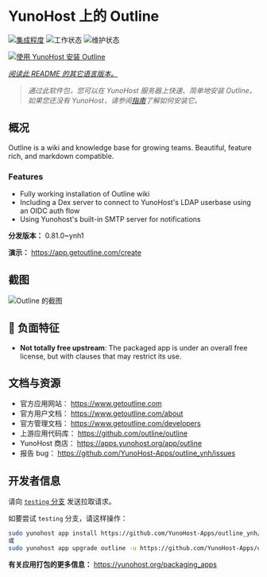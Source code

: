 <!--
注意：此 README 由 <https://github.com/YunoHost/apps/tree/master/tools/readme_generator> 自动生成
请勿手动编辑。
-->

# YunoHost 上的 Outline

[![集成程度](https://apps.yunohost.org/badge/integration/outline)](https://ci-apps.yunohost.org/ci/apps/outline/)
![工作状态](https://apps.yunohost.org/badge/state/outline)
![维护状态](https://apps.yunohost.org/badge/maintained/outline)

[![使用 YunoHost 安装 Outline](https://install-app.yunohost.org/install-with-yunohost.svg)](https://install-app.yunohost.org/?app=outline)

*[阅读此 README 的其它语言版本。](./ALL_README.md)*

> *通过此软件包，您可以在 YunoHost 服务器上快速、简单地安装 Outline。*  
> *如果您还没有 YunoHost，请参阅[指南](https://yunohost.org/install)了解如何安装它。*

## 概况

Outline is a wiki and knowledge base for growing teams. Beautiful, feature rich, and markdown compatible.

### Features

- Fully working installation of Outline wiki
- Including a Dex server to connect to YunoHost's LDAP userbase using an OIDC auth flow
- Using Yunohost's built-in SMTP server for notifications


**分发版本：** 0.81.0~ynh1

**演示：** <https://app.getoutline.com/create>

## 截图

![Outline 的截图](./doc/screenshots/screenshot.png)

## :red_circle: 负面特征

- **Not totally free upstream**: The packaged app is under an overall free license, but with clauses that may restrict its use.

## 文档与资源

- 官方应用网站： <https://www.getoutline.com>
- 官方用户文档： <https://www.getoutline.com/about>
- 官方管理文档： <https://www.getoutline.com/developers>
- 上游应用代码库： <https://github.com/outline/outline>
- YunoHost 商店： <https://apps.yunohost.org/app/outline>
- 报告 bug： <https://github.com/YunoHost-Apps/outline_ynh/issues>

## 开发者信息

请向 [`testing` 分支](https://github.com/YunoHost-Apps/outline_ynh/tree/testing) 发送拉取请求。

如要尝试 `testing` 分支，请这样操作：

```bash
sudo yunohost app install https://github.com/YunoHost-Apps/outline_ynh/tree/testing --debug
或
sudo yunohost app upgrade outline -u https://github.com/YunoHost-Apps/outline_ynh/tree/testing --debug
```

**有关应用打包的更多信息：** <https://yunohost.org/packaging_apps>
